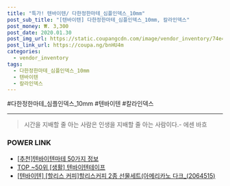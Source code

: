 ```yaml
--- 
title: "특가! 텐바이텐/ 다한정한마테_심플인덱스_10mm" 
post_sub_title: "[텐바이텐] 다한정한마테_심플인덱스_10mm, 칼라인덱스" 
post_money: ₩. 3,300 
post_date: 2020.01.30 
post_img_url: https://static.coupangcdn.com/image/vendor_inventory/74e4/08265b869d7666c7c3f3d8d70e1eec62a7f74506b666da79f728537d06c4.jpg 
post_link_url: https://coupa.ng/bnHU4m 
categories: 
  - vendor_inventory 
tags: 
  - 다한정한마테_심플인덱스_10mm 
  - 텐바이텐 
  - 칼라인덱스 
--- 
```

  #다한정한마테_심플인덱스_10mm #텐바이텐 #칼라인덱스 
<hr> 

> 시간을 지배할 줄 아는 사람은 인생을 지배할 줄 아는 사람이다.- 에센 바흐  


### POWER LINK

* <a href="https://blog.naver.com/fasyy4321/221789863786" target="_blank">[추천]텐바이텐마테 50가지 정보</a>
* <a href="https://blog.naver.com/fasyy4321/221784223649" target="_blank"> TOP ~50위 [생활] 텐바이텐테이프</a>
* <a href="https://blog.naver.com/santokki14/221787017754" target="_blank">[텐바이텐] [할리스 커피]할리스커피 2종 선물세트(아메리카노 다크_(2064515)</a>
